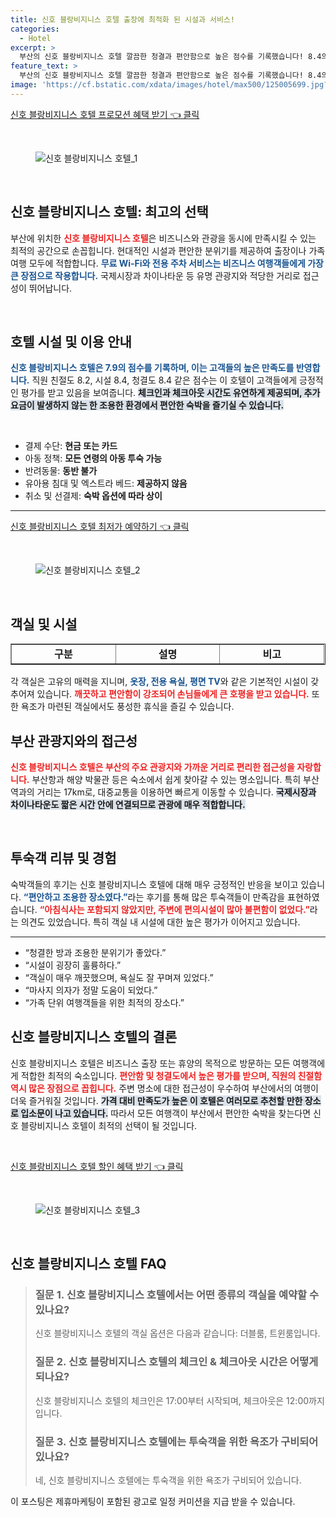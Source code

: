 ```yaml
---
title: 신호 블랑비지니스 호텔 출장에 최적화 된 시설과 서비스!
categories:
  - Hotel
excerpt: >
  부산의 신호 블랑비지니스 호텔 깔끔한 청결과 편안함으로 높은 점수를 기록했습니다! 8.4의 시설 점수와 고급스러운 마사지 의자까지! 하지만 위치는 아쉬움이? 클릭하면 더 많은 정보를 확인하세요!
feature_text: >
  부산의 신호 블랑비지니스 호텔 깔끔한 청결과 편안함으로 높은 점수를 기록했습니다! 8.4의 시설 점수와 고급스러운 마사지 의자까지! 하지만 위치는 아쉬움이? 클릭하면 더 많은 정보를 확인하세요!
image: 'https://cf.bstatic.com/xdata/images/hotel/max500/125005699.jpg?k=2073afd3b994d0280be00dd55ac85887143ef354567b0c8e9fe48fddfc66f351&o=&hp=1'
---
```


<p><a class="modoo-button" href="https://tinyurl.com/2976w7rc" rel="nofollow noopener">신호 블랑비지니스 호텔 프로모션 혜택 받기 👈 클릭</a></p><br/>
<figure class="image"><img alt="신호 블랑비지니스 호텔_1" src="https://cf.bstatic.com/xdata/images/hotel/max1024x768/227055955.jpg?k=b69e052558b8fe6142e3717498b538611243362ae024e0feb28737c1f32e32c3&amp;o=&amp;hp=1"/></figure><br/>

<h2 data-ke-size="size26" id="신호_블랑비지니스_호텔">신호 블랑비지니스 호텔: 최고의 선택</h2>
<p data-ke-size="size16">부산에 위치한 <b><span style="color: #ee2323;">신호 블랑비지니스 호텔</span></b>은 비즈니스와 관광을 동시에 만족시킬 수 있는 최적의 공간으로 손꼽힙니다. 현대적인 시설과 편안한 분위기를 제공하여 출장이나 가족 여행 모두에 적합합니다. <b><span style="color: #1a5490;">무료 Wi-Fi와 전용 주차 서비스는 비즈니스 여행객들에게 가장 큰 장점으로 작용합니다.</span></b> 국제시장과 차이나타운 등 유명 관광지와 적당한 거리로 접근성이 뛰어납니다.</p>
<p data-ke-size="size16"> </p>
<h2 data-ke-size="size23" id="호텔_시설_및_이용_안내">호텔 시설 및 이용 안내</h2>
<p data-ke-size="size16"><b><span style="color: #1a5490;">신호 블랑비지니스 호텔은 7.9의 점수를 기록하며, 이는 고객들의 높은 만족도를 반영합니다.</span></b> 직원 친절도 8.2, 시설 8.4, 청결도 8.4 같은 점수는 이 호텔이 고객들에게 긍정적인 평가를 받고 있음을 보여줍니다. <b><span style="background-color: #21538527;">체크인과 체크아웃 시간도 유연하게 제공되며, 추가요금이 발생하지 않는 한 조용한 환경에서 편안한 숙박을 즐기실 수 있습니다.</span></b></p>
<p data-ke-size="size16"> </p>
<ul data-ke-list-type="disc" style="list-style-type: disc;">
<li>결제 수단: <b>현금 또는 카드</b></li>
<li>아동 정책: <b>모든 연령의 아동 투숙 가능</b></li>
<li>반려동물: <b>동반 불가</b></li>
<li>유아용 침대 및 엑스트라 베드: <b>제공하지 않음</b></li>
<li>취소 및 선결제: <b>숙박 옵션에 따라 상이</b></li>
</ul>
<hr contenteditable="false" data-ke-style="style5" data-ke-type="horizontalRule"/>
<p><a class="modoo-button" href="https://tinyurl.com/2976w7rc" rel="nofollow noopener">신호 블랑비지니스 호텔 최저가 예약하기 👈 클릭</a></p><br/>
<figure class="image"><img alt="신호 블랑비지니스 호텔_2" src="https://cf.bstatic.com/xdata/images/hotel/max500/125005699.jpg?k=2073afd3b994d0280be00dd55ac85887143ef354567b0c8e9fe48fddfc66f351&amp;o=&amp;hp=1"/></figure><br/>
<h2 data-ke-size="size23" id="객실_시설">객실 및 시설</h2>
<table border="1" data-ke-align="alignLeft" data-ke-style="style16" style="border-collapse: collapse; width: 100%; height: 34px;">
<tbody>
<tr style="height: 17px;">
<td style="width: 33.3333%; text-align: center; height: 17px;"><b>구분</b></td>
<td style="width: 33.3333%; text-align: center; height: 17px;"><b>설명</b></td>
<td style="width: 33.3333%; text-align: center; height: 17px;"><b>비고</b></td>
</tr>
<tr style="height: 17px;">
<td style="width: 33.3333%; text-align: center; height: 17px;">객실 유형</td>
<td style="width: 33.3333%; text-align: center; height: 17px;">더블룸, 트윈룸</td>
<td style="width: 33.3333%; text-align: center;">최대 2명 가능</td>
</tr>
<tr>
<td style="width: 33.3333%; text-align: center;">특징</td>
<td style="width: 33.3333%; text-align: center;">비데, 무료 세면도구</td>
<td style="width: 33.3333%; text-align: center;">편안하고 아늑함</td>
</tr>
<tr>
<td style="width: 33.3333%; text-align: center;">부대시설</td>
<td style="width: 33.3333%; text-align: center;">스파 욕조, 마사지 의자</td>
<td style="width: 33.3333%; text-align: center;">일부 추가 요금 발생</td>
</tr>
</tbody>
</table>
<p data-ke-size="size16">각 객실은 고유의 매력을 지니며, <b><span style="color: #1a5490;">옷장, 전용 욕실, 평면 TV</span></b>와 같은 기본적인 시설이 갖추어져 있습니다. <b><span style="color: #ee2323;">깨끗하고 편안함이 강조되어 손님들에게 큰 호평을 받고 있습니다.</span></b> 또한 욕조가 마련된 객실에서도 풍성한 휴식을 즐길 수 있습니다.</p>
<h2 data-ke-size="size23" id="부산_관광지와_접근성">부산 관광지와의 접근성</h2>
<p data-ke-size="size16"><b><span style="color: #ee2323;">신호 블랑비지니스 호텔은 부산의 주요 관광지와 가까운 거리로 편리한 접근성을 자랑합니다.</span></b> 부산항과 해양 박물관 등은 숙소에서 쉽게 찾아갈 수 있는 명소입니다. 특히 부산역과의 거리는 17km로, 대중교통을 이용하면 빠르게 이동할 수 있습니다. <b><span style="background-color: #21538527;">국제시장과 차이나타운도 짧은 시간 안에 연결되므로 관광에 매우 적합합니다.</span></b></p>
<p data-ke-size="size16"> </p>
<h2 data-ke-size="size26" id="투숙객_리뷰와_경험">투숙객 리뷰 및 경험</h2>
<p data-ke-size="size16">숙박객들의 후기는 신호 블랑비지니스 호텔에 대해 매우 긍정적인 반응을 보이고 있습니다. <b><span style="color: #1a5490;">“편안하고 조용한 장소였다.”</span></b>라는 후기를 통해 많은 투숙객들이 만족감을 표현하였습니다. <b><span style="color: #ee2323;">“아침식사는 포함되지 않았지만, 주변에 편의시설이 많아 불편함이 없었다.”</span></b>라는 의견도 있었습니다. 특히 객실 내 시설에 대한 높은 평가가 이어지고 있습니다.</p>
<hr contenteditable="false" data-ke-style="style5" data-ke-type="horizontalRule"/>
<ul data-ke-list-type="disc" style="list-style-type: disc;">
<li>“청결한 방과 조용한 분위기가 좋았다.”</li>
<li>“시설이 굉장히 훌륭하다.”</li>
<li>“객실이 매우 깨끗했으며, 욕실도 잘 꾸며져 있었다.”</li>
<li>“마사지 의자가 정말 도움이 되었다.”</li>
<li>“가족 단위 여행객들을 위한 최적의 장소다.”</li>
</ul>
<h2 data-ke-size="size23" id="호텔_결론">신호 블랑비지니스 호텔의 결론</h2>
<p data-ke-size="size16">신호 블랑비지니스 호텔은 비즈니스 출장 또는 휴양의 목적으로 방문하는 모든 여행객에게 적합한 최적의 숙소입니다. <b><span style="color: #ee2323;">편안함 및 청결도에서 높은 평가를 받으며, 직원의 친절함 역시 많은 장점으로 꼽힙니다.</span></b> 주변 명소에 대한 접근성이 우수하여 부산에서의 여행이 더욱 즐거워질 것입니다. <b><span style="background-color: #21538527;">가격 대비 만족도가 높은 이 호텔은 여러모로 추천할 만한 장소로 입소문이 나고 있습니다.</span></b> 따라서 모든 여행객이 부산에서 편안한 숙박을 찾는다면 신호 블랑비지니스 호텔이 최적의 선택이 될 것입니다.</p>
<p data-ke-size="size16"> </p>

<p><a class="modoo-button" href="https://tinyurl.com/2976w7rc" rel="nofollow noopener">신호 블랑비지니스 호텔 할인 혜택 받기 👈 클릭</a></p><br>

<figure class="image"><img src="https://cf.bstatic.com/xdata/images/hotel/max500/125000524.jpg?k=1a3f7f8cc85de857f95998f1e01ee05eb8a1b0111cb43a2f95d9c2d86c83318d&o=&hp=1" alt="신호 블랑비지니스 호텔_3"></figure><br>
<h2 id="신호 블랑비지니스 호텔_FAQ">신호 블랑비지니스 호텔 FAQ</h2>
<div itemscope="" itemtype="https://schema.org/FAQPage"> 
<blockquote> 
<div itemscope="" itemprop="mainEntity" itemtype="https://schema.org/Question"> 
<h3 id="질문_1" itemprop="name">질문 1. 신호 블랑비지니스 호텔에서는 어떤 종류의 객실을 예약할 수 있나요?</h3> 
<div itemscope="" itemprop="acceptedAnswer" itemtype="https://schema.org/Answer"> 
<span itemprop="text"> 
<p>신호 블랑비지니스 호텔의 객실 옵션은 다음과 같습니다: 더블룸, 트윈룸입니다.</p> 
</span> 
</div> 
</div> 

<div itemscope="" itemprop="mainEntity" itemtype="https://schema.org/Question"> 
<h3 id="질문_2" itemprop="name">질문 2. 신호 블랑비지니스 호텔의 체크인 & 체크아웃 시간은 어떻게 되나요?</h3> 
<div itemscope="" itemprop="acceptedAnswer" itemtype="https://schema.org/Answer"> 
<span itemprop="text"> 
<p>신호 블랑비지니스 호텔의 체크인은 17:00부터 시작되며, 체크아웃은 12:00까지 입니다.</p> 
</span> 
</div> 
</div> 

<div itemscope="" itemprop="mainEntity" itemtype="https://schema.org/Question"> 
<h3 id="질문_3" itemprop="name">질문 3. 신호 블랑비지니스 호텔에는 투숙객을 위한 욕조가 구비되어 있나요?</h3> 
<div itemscope="" itemprop="acceptedAnswer" itemtype="https://schema.org/Answer"> 
<span itemprop="text"> 
<p>네, 신호 블랑비지니스 호텔에는 투숙객을 위한 욕조가 구비되어 있습니다.</p> 
</span> 
</div> 
</div> 
</blockquote> 
</div><p>이 포스팅은 제휴마케팅이 포함된 광고로 일정 커미션을 지급 받을 수 있습니다.</p>

